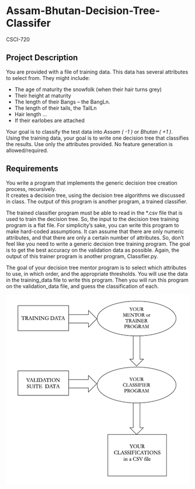 # Assam-Bhutan-Decision-Tree-Classifer
CSCI-720 

## Project Description

You are provided with a file of training data. This data has several attributes to select from.
They might include:
* The age of maturity the snowfolk (when their hair turns grey)
* Their height at maturity
* The length of their Bangs – the BangLn.
* The length of their tails, the TailLn
* Hair length ...
* If their earlobes are attached

Your goal is to classify the test data into *Assam ( -1 )* or *Bhutan ( +1 )*.<br>
Using the training data, your goal is to write one decision tree that classifies the results. Use only the attributes provided. No feature generation is allowed/required.


## Requirements

You write a program that implements the generic decision tree creation process, recursively.<br>
It creates a decision tree, using the decision tree algorithms we discussed in class. The output of this program is another program, a trained classifier.

The trained classifier program must be able to read in the *.csv file that is used to train the decision tree. So, the input to the decision tree training program is a flat file. For simplicity’s sake, you can write this program to make hard-coded assumptions. It can assume that there are only numeric attributes, and that there are only a certain number of attributes. So, don’t feel like you need to write a generic decision tree training program. The goal is to get the best accuracy on the validation data as possible. Again, the output of this trainer program is another program, Classifier.py. 

The goal of your decision tree mentor program is to select which attributes to use, in which order, and the appropriate thresholds. You will use the data in the training_data file to write this program. Then you will run this program on the validation_data file, and guess the classification of each.

![program_flow](program_flow.png)





